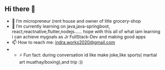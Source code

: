 ## Hi there 👋
- 🔭 I’m  micropreneur (rent house and owner of litle grocery-shop
- 🌱 I’m currently learning on java,java-springboot, react,reactnative,flutter,nodejs......
    hope with this all of what iam learning i can achieve mygoals as Jr FullStack-Dev
    and making good apps 
- 📫 How to reach me: indra.works2020@gmail.com
- - ⚡ Fun fact: during conversation id like make joke,like sports( martial art muathay/boxing),and trip :))
<!--
**indraworks/indraworks** is a ✨ _special_ ✨ repository because its `README.md` (this file) appears on your GitHub profile.

Here are some ideas to get you started:

- 🔭 I’m currently working on ...
- 🌱 I’m currently learning ...
- 👯 I’m looking to collaborate on ...
- 🤔 I’m looking for help with ...
- 💬 Ask me about ...
- 📫 How to reach me: ...
- 😄 Pronouns: ...
- ⚡ Fun fact: ...
-->
